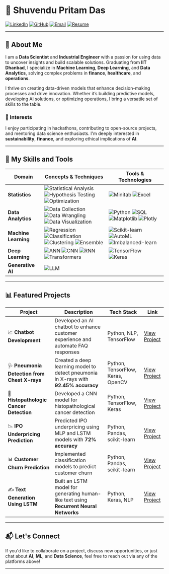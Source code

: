 # 🌟 Shuvendu Pritam Das

[![LinkedIn](https://img.shields.io/badge/LinkedIn-%230077B5.svg?style=for-the-badge&logo=linkedin&logoColor=white)](http://linkedin.com/in/shuvendupritamdas) 
[![GitHub](https://img.shields.io/badge/GitHub-%2312100E.svg?style=for-the-badge&logo=github&logoColor=white)](https://github.com/SPritamDas) 
[![Email](https://img.shields.io/badge/Email-%23D14836.svg?style=for-the-badge&logo=gmail&logoColor=white)](mailto:23mt0389@iitism.ac) 
[![Resume](https://img.shields.io/badge/Download%20Resume-%2300BFFF.svg?style=for-the-badge&logo=pdf&logoColor=white)](link_to_your_resume_here)

---

## 📝 About Me

I am a **Data Scientist** and **Industrial Engineer** with a passion for using data to uncover insights and build scalable solutions. Graduating from **IIT Dhanbad**, I specialize in **Machine Learning**, **Deep Learning**, and **Data Analytics**, solving complex problems in **finance**, **healthcare**, and **operations**.  

I thrive on creating data-driven models that enhance decision-making processes and drive innovation. Whether it’s building predictive models, developing AI solutions, or optimizing operations, I bring a versatile set of skills to the table.

### 🌱 Interests
I enjoy participating in hackathons, contributing to open-source projects, and mentoring data science enthusiasts. I'm deeply interested in **sustainability**, **finance**, and exploring ethical implications of **AI**.

---

## 🔧 My Skills and Tools

| **Domain**            | **Concepts & Techniques**                                                                 | **Tools & Technologies**                                                                                         |
|-----------------------|--------------------------------------------------------------------------------------------|------------------------------------------------------------------------------------------------------------------|
| **Statistics**         | ![Statistical Analysis](https://img.shields.io/badge/Statistical%20Analysis-%234B8B3B.svg?style=flat-square) ![Hypothesis Testing](https://img.shields.io/badge/Hypothesis%20Testing-%234B8B3B.svg?style=flat-square) ![Optimization](https://img.shields.io/badge/Optimization-%234B8B3B.svg?style=flat-square) | ![Minitab](https://img.shields.io/badge/Minitab-%23FF4500.svg?style=flat-square) ![Excel](https://img.shields.io/badge/Excel-%23FF4500.svg?style=flat-square) |
| **Data Analytics**     | ![Data Collection](https://img.shields.io/badge/Data%20Collection-%2300BFFF.svg?style=flat-square) ![Data Wrangling](https://img.shields.io/badge/Data%20Wrangling-%2300BFFF.svg?style=flat-square) ![Data Visualization](https://img.shields.io/badge/Data%20Visualization-%2300BFFF.svg?style=flat-square) | ![Python](https://img.shields.io/badge/Python-%23FF4500.svg?style=flat-square) ![SQL](https://img.shields.io/badge/SQL-%23FF4500.svg?style=flat-square) ![Matplotlib](https://img.shields.io/badge/Matplotlib-%23FF4500.svg?style=flat-square) ![Plotly](https://img.shields.io/badge/Plotly-%23FF4500.svg?style=flat-square) |
| **Machine Learning**   | ![Regression](https://img.shields.io/badge/Regression-%234B8B3B.svg?style=flat-square) ![Classification](https://img.shields.io/badge/Classification-%234B8B3B.svg?style=flat-square) ![Clustering](https://img.shields.io/badge/Clustering-%234B8B3B.svg?style=flat-square) ![Ensemble](https://img.shields.io/badge/Ensemble-%234B8B3B.svg?style=flat-square) | ![Scikit-learn](https://img.shields.io/badge/Scikit--learn-%23FF4500.svg?style=flat-square) ![AutoML](https://img.shields.io/badge/AutoML-%23FF4500.svg?style=flat-square) ![Imbalanced-learn](https://img.shields.io/badge/imbalanced--learn-%23FF4500.svg?style=flat-square) |
| **Deep Learning**      | ![ANN](https://img.shields.io/badge/ANN-%2300BFFF.svg?style=flat-square) ![CNN](https://img.shields.io/badge/CNN-%2300BFFF.svg?style=flat-square) ![RNN](https://img.shields.io/badge/RNN-%2300BFFF.svg?style=flat-square) ![Transformers](https://img.shields.io/badge/Transformers-%2300BFFF.svg?style=flat-square) | ![TensorFlow](https://img.shields.io/badge/TensorFlow-%23FF4500.svg?style=flat-square) ![Keras](https://img.shields.io/badge/Keras-%23FF4500.svg?style=flat-square) |
| **Generative AI**      | ![LLM](https://img.shields.io/badge/LLM-%234B8B3B.svg?style=flat-square) |  |

---

## 📊 Featured Projects

| Project                                      | Description                                                                      | Tech Stack                            | Link                                                                                          |
|----------------------------------------------|----------------------------------------------------------------------------------|---------------------------------------|-----------------------------------------------------------------------------------------------|
| 📈 **Chatbot Development**                   | Developed an AI chatbot to enhance customer experience and automate FAQ responses | Python, NLP, TensorFlow               | [View Project](https://github.com/SPritamDas/My-Projects/tree/main/Chatbot%20Development)      |
| 🩺 **Pneumonia Detection from Chest X-rays**  | Created a deep learning model to detect pneumonia in X-rays with **92.45% accuracy** | Python, TensorFlow, Keras, OpenCV    | [View Project](https://github.com/SPritamDas/My-Projects/tree/main/Medical/Pneumonia%20Detection) |
| 🧬 **Histopathologic Cancer Detection**       | Developed a CNN model for histopathological cancer detection                       | Python, TensorFlow, Keras             | [View Project](https://github.com/SPritamDas/My-Projects/tree/main/Medical/Cancer%20Detection) |
| 📉 **IPO Underpricing Prediction**            | Predicted IPO underpricing using MLP and LSTM models with **72% accuracy**         | Python, Pandas, scikit-learn          | [View Project](https://github.com/SPritamDas/My-Projects/tree/main/Financial/IPO%20Underpricing) |
| 📊 **Customer Churn Prediction**             | Implemented classification models to predict customer churn                       | Python, Pandas, scikit-learn          | [View Project](https://github.com/SPritamDas/My-Projects/tree/main/Business/Customer%20Churn)  |
| ✍️ **Text Generation Using LSTM**             | Built an LSTM model for generating human-like text using **Recurrent Neural Networks** | Python, Keras, NLP                  | [View Project](https://github.com/SPritamDas/My-Projects/tree/main/Text/Text%20Generation)     |

---

## 📬 Let's Connect

If you'd like to collaborate on a project, discuss new opportunities, or just chat about **AI**, **ML**, and **Data Science**, feel free to reach out via any of the platforms above!

---
